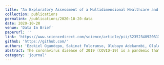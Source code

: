 ```yaml
---
title: "An Exploratory Assessment of a Multidimensional Healthcare and Economic Data On COVID-19 In Nigeria"
collection: publications
permalink: /publications/2020-10-20-data
date: 2020-10-20
venue: 'Data In Brief'
paperurl: ''
link: 'https://www.sciencedirect.com/science/article/pii/S2352340920313068'
github: 'https://github.com/'
authors: 'Ezekiel Ogundepo, Sakinat Folorunso, Olubayo Adekanmbi, Olalekan Akinsande, Oluwatobi Banjo, Emeka Ogbuju, Francisca Oladipo, <b>Olawale, Abimbola</b>, Ehizokhale Oseghale, and Oluwatobi Babajide.'
abstract: The coronavirus disease of 2019 (COVID-19) is a pandemic that is ravaging Nigeria and the world at large. This data article provides a dataset of daily updates of COVID-19 as reported online by the Nigeria Centre for Disease Control (NCDC) from February 27, 2020 to September 29, 2020. The data were obtained through web scraping from different sources and it includes some economic variables such as the Nigeria budget for each state in 2020, population estimate, healthcare facilities, and the COVID-19 laboratories in Nigeria. The dataset has been processed using the standard of the FAIR data principle which encourages its findability, accessibility, interoperability, and reusability and will be relevant to researchers in different fields such as Data Science, Epidemiology, Earth Modelling, and Health Informatics."
category: 'journal'
---
```

